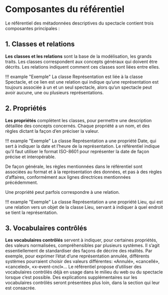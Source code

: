 # Composantes du référentiel

Le référentiel des métadonnées descriptives du spectacle contient trois composantes principales :

## 1. Classes et relations

**Les classes et les relations** sont la base de la modélisation, les grands traits. Les classes correspondent aux concepts généraux qui doivent être décrits. Les relations indiquent comment ces classes sont liées entre elles.

!!! example "Exemple"
    La classe Représentation est liée à la classe Spectacle, et ce lien est une relation qui indique qu’une représentation est toujours associée à un et un seul spectacle, alors qu’un spectacle peut avoir aucune, une ou plusieurs représentations.

## 2. Propriétés

**Les propriétés** complètent les classes, pour permettre une description détaillée des concepts concernés. Chaque propriété a un nom, et des règles dictant la façon d’en préciser la valeur.

!!! example "Exemple"
    La classe Représentation a une propriété Date, qui sert à indiquer la date et l’heure de la représentation. Le référentiel indique qu’il faut utiliser le format ISO-8601 pour représenter la date de façon précise et interopérable.

De façon générale, les règles mentionnées dans le référentiel sont associées au format et à la représentation des données, et pas à des règles d’affaires, conformément aux lignes directrices mentionnées précédemment.

Une propriété peut parfois correspondre à une relation.

!!! example "Exemple"
    La classe Représentation a une propriété Lieu, qui est une relation vers un objet de la classe Lieu, servant à indiquer à quel endroit se tient la représentation.

## 3. Vocabulaires contrôlés

**Les vocabulaires contrôlés** servent à indiquer, pour certaines propriétés, des valeurs normalisées, compréhensibles par plusieurs systèmes. Il s’agit essentiellement de standardiser des façons de décrire des réalités. Par exemple, pour exprimer l’état d’une représentation annulée, différents systèmes pourraient choisir des valeurs différentes: «Annulé», «cancellé», «canceled», «x-event-cncl»… Le référentiel propose d’utiliser des vocabulaires contrôlés déjà en usage dans le milieu du web ou du spectacle lorsque c’est possible. Des explications supplémentaires sur les vocabulaires contrôlés seront présentées plus loin, dans la section qui leur est consacrée.